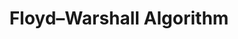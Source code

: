 ---
title: 'Floyd–Warshall Algorithm'
description: ''
hide_table_of_contents: true
keywords:
  - leetcode
  - tutorial
  - floyd-warshall algorithm
  - algorithm
---